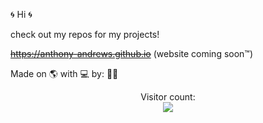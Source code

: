 :cyclone:
Hi
:cyclone:

check out my repos for my projects!

~~https://anthony-andrews.github.io~~ (website coming soon™)

Made on 🌎 with 💻 by: 🧑‍💻

<p align="center"> 
  Visitor count:<br>
  <img src="https://profile-counter.glitch.me/Anthony-Andrews/count.svg" />
</p>
